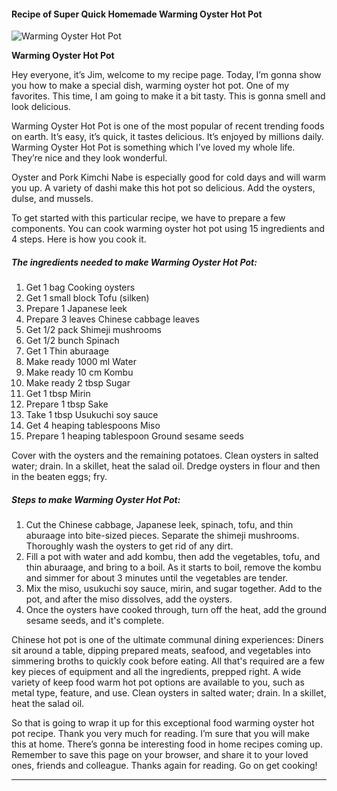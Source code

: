             

#### Recipe of Super Quick Homemade Warming Oyster Hot Pot

![Warming Oyster Hot Pot](https://img-global.cpcdn.com/recipes/6731350448013312/751x532cq70/warming-oyster-hot-pot-recipe-main-photo.jpg)

**Warming Oyster Hot Pot**

Hey everyone, it’s Jim, welcome to my recipe page. Today, I’m gonna show you how to make a special dish, warming oyster hot pot. One of my favorites. This time, I am going to make it a bit tasty. This is gonna smell and look delicious.

Warming Oyster Hot Pot is one of the most popular of recent trending foods on earth. It’s easy, it’s quick, it tastes delicious. It’s enjoyed by millions daily. Warming Oyster Hot Pot is something which I’ve loved my whole life. They’re nice and they look wonderful.

Oyster and Pork Kimchi Nabe is especially good for cold days and will warm you up. A variety of dashi make this hot pot so delicious. Add the oysters, dulse, and mussels.

To get started with this particular recipe, we have to prepare a few components. You can cook warming oyster hot pot using 15 ingredients and 4 steps. Here is how you cook it.

##### The ingredients needed to make Warming Oyster Hot Pot:

1.  Get 1 bag Cooking oysters
2.  Get 1 small block Tofu (silken)
3.  Prepare 1 Japanese leek
4.  Prepare 3 leaves Chinese cabbage leaves
5.  Get 1/2 pack Shimeji mushrooms
6.  Get 1/2 bunch Spinach
7.  Get 1 Thin aburaage
8.  Make ready 1000 ml Water
9.  Make ready 10 cm Kombu
10.  Make ready 2 tbsp Sugar
11.  Get 1 tbsp Mirin
12.  Prepare 1 tbsp Sake
13.  Take 1 tbsp Usukuchi soy sauce
14.  Get 4 heaping tablespoons Miso
15.  Prepare 1 heaping tablespoon Ground sesame seeds

Cover with the oysters and the remaining potatoes. Clean oysters in salted water; drain. In a skillet, heat the salad oil. Dredge oysters in flour and then in the beaten eggs; fry.

##### Steps to make Warming Oyster Hot Pot:

1.  Cut the Chinese cabbage, Japanese leek, spinach, tofu, and thin aburaage into bite-sized pieces. Separate the shimeji mushrooms. Thoroughly wash the oysters to get rid of any dirt.
2.  Fill a pot with water and add kombu, then add the vegetables, tofu, and thin aburaage, and bring to a boil. As it starts to boil, remove the kombu and simmer for about 3 minutes until the vegetables are tender.
3.  Mix the miso, usukuchi soy sauce, mirin, and sugar together. Add to the pot, and after the miso dissolves, add the oysters.
4.  Once the oysters have cooked through, turn off the heat, add the ground sesame seeds, and it's complete.

Chinese hot pot is one of the ultimate communal dining experiences: Diners sit around a table, dipping prepared meats, seafood, and vegetables into simmering broths to quickly cook before eating. All that's required are a few key pieces of equipment and all the ingredients, prepped right. A wide variety of keep food warm hot pot options are available to you, such as metal type, feature, and use. Clean oysters in salted water; drain. In a skillet, heat the salad oil.

So that is going to wrap it up for this exceptional food warming oyster hot pot recipe. Thank you very much for reading. I’m sure that you will make this at home. There’s gonna be interesting food in home recipes coming up. Remember to save this page on your browser, and share it to your loved ones, friends and colleague. Thanks again for reading. Go on get cooking!

* * *